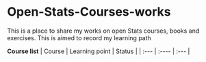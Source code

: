 # Open-Stats-Courses-works
This is a place to share my works on open Stats courses, books and exercises. This is aimed to record my learning path 

**Course list**
| Course      | Learning point | Status     |
| :---        | :----          | :---       |

